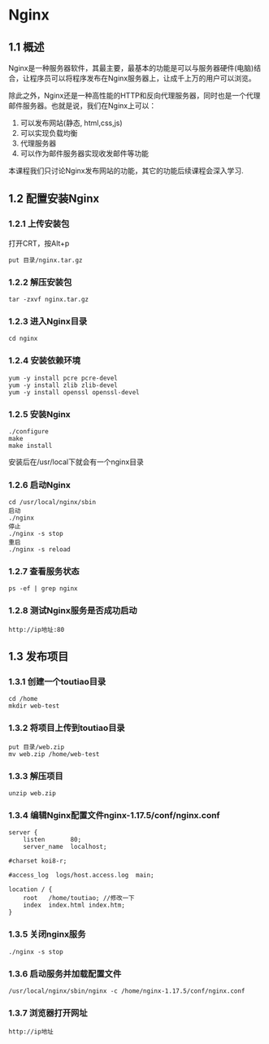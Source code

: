 # Nginx

## 1.1 概述

Nginx是一种服务器软件，其最主要，最基本的功能是可以与服务器硬件(电脑)结合，让程序员可以将程序发布在Nginx服务器上，让成千上万的用户可以浏览。

​	除此之外，Nginx还是一种高性能的HTTP和反向代理服务器，同时也是一个代理邮件服务器。也就是说，我们在Nginx上可以： 

1. 可以发布网站(静态, html,css,js)
2. 可以实现负载均衡
3. 代理服务器
4. 可以作为邮件服务器实现收发邮件等功能

本课程我们只讨论Nginx发布网站的功能，其它的功能后续课程会深入学习.

## 1.2 配置安装Nginx

### 1.2.1 上传安装包

打开CRT，按Alt+p

```
put 目录/nginx.tar.gz
```

### 1.2.2 解压安装包

```
tar -zxvf nginx.tar.gz
```

### 1.2.3 进入Nginx目录

```
cd nginx
```

### 1.2.4 安装依赖环境
```
yum -y install pcre pcre-devel
yum -y install zlib zlib-devel
yum -y install openssl openssl-devel
```

### 1.2.5 安装Nginx
```
./configure
make
make install
```


安装后在/usr/local下就会有一个nginx目录

### 1.2.6 启动Nginx
```
cd /usr/local/nginx/sbin
启动
./nginx
停止
./nginx -s stop
重启
./nginx -s reload
```

### 1.2.7 查看服务状态
```
ps -ef | grep nginx
```

### 1.2.8 测试Nginx服务是否成功启动
```
http://ip地址:80
```

## 1.3 发布项目

### 1.3.1 创建一个toutiao目录
```
cd /home
mkdir web-test
```

### 1.3.2 将项目上传到toutiao目录

```
put 目录/web.zip
mv web.zip /home/web-test
```

### 1.3.3 解压项目
```
unzip web.zip
```

### 1.3.4 编辑Nginx配置文件nginx-1.17.5/conf/nginx.conf
```
server {
	listen       80;
	server_name  localhost;

#charset koi8-r;

#access_log  logs/host.access.log  main;

location / {
	root   /home/toutiao; //修改一下
	index  index.html index.htm;
}
```

### 1.3.5 关闭nginx服务
```
./nginx -s stop
```

### 1.3.6 启动服务并加载配置文件
```
/usr/local/nginx/sbin/nginx -c /home/nginx-1.17.5/conf/nginx.conf
```

### 1.3.7 浏览器打开网址

```
http://ip地址
```

